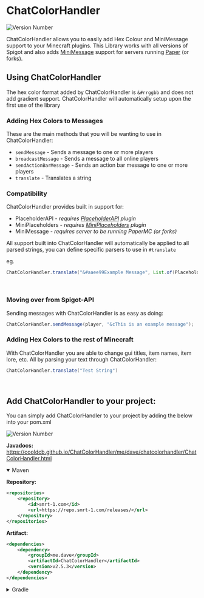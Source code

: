 # ChatColorHandler
![Version Number](https://repo.smrt-1.com/api/badge/latest/releases/me/dave/ChatColorHandler?color=40c14a&name=Maven)

ChatColorHandler allows you to easily add Hex Colour and MiniMessage support to your Minecraft plugins.
This Library works with all versions of Spigot and also adds [MiniMessage](https://docs.advntr.dev/minimessage/format.html) support for servers running [Paper](https://papermc.io/downloads/paper) (or forks).

## Using ChatColorHandler
The hex color format added by ChatColorHandler is `&#rrggbb` and does not add gradient support.
ChatColorHandler will automatically setup upon the first use of the library

### Adding Hex Colors to Messages
These are the main methods that you will be wanting to use in ChatColorHandler:

- `sendMessage` - Sends a message to one or more players
- `broadcastMessage` - Sends a message to all online players
- `sendActionBarMessage` - Sends an action bar message to one or more players
- `translate` - Translates a string

### Compatibility
ChatColorHandler provides built in support for:

- PlaceholderAPI - *requires [PlaceholderAPI](https://www.spigotmc.org/resources/placeholderapi.6245/) plugin*
- MiniPlaceholders - *requires [MiniPlaceholders](https://modrinth.com/plugin/miniplaceholders) plugin*
- MiniMessage - *requires server to be running PaperMC (or forks)*

All support built into ChatColorHandler will automatically be applied to all parsed strings, you can define specific parsers to use in `#translate`

eg.
```java
ChatColorHandler.translate("&#aaee99Example Message", List.of(PlaceholderAPIParser.class, MiniMessageParser.class))
```

<br>

### Moving over from Spigot-API
Sending messages with ChatColorHandler is as easy as doing:

```java
ChatColorHandler.sendMessage(player, "&cThis is an example message");
```

### Adding Hex Colors to the rest of Minecraft
With ChatColorHandler you are able to change gui titles, item names, item lore, etc. All by parsing your text through ChatColorHandler:

```java
ChatColorHandler.translate("Test String")
```

<br>

## Add ChatColorHandler to your project:
You can simply add ChatColorHandler to your project by adding the below into your pom.xml

![Version Number]([https://img.shields.io/jitpack/version/com.github.cooldcb/ChatColorHandler?label=Maven&color=4EC921](https://repo.smrt-1.com/api/badge/latest/releases/me/dave/ChatColorHandler?color=40c14a&name=Maven))

**Javadocs:** https://cooldcb.github.io/ChatColorHandler/me/dave/chatcolorhandler/ChatColorHandler.html

<details open>
<summary>Maven</summary>

**Repository:**
```xml
<repositories>
    <repository>
        <id>smrt-1.com</id>
        <url>https://repo.smrt-1.com/releases/</url>
    </repository>
</repositories>
```
**Artifact:**
```xml
<dependencies>
    <dependency>
        <groupId>me.dave</groupId>
        <artifactId>ChatColorHandler</artifactId>
        <version>v2.5.3</version>
    </dependency>
</dependencies>
```
</details>

<details>
<summary>Gradle</summary>

**Repository:**
```gradle
repositories {
    mavenCentral()
    maven { url = "https://repo.smrt-1.com" }
}
```
**Artifact:**
```gradle
dependencies {
    compileOnly "me.dave:ChatColorHandler:v2.5.3"
}
```
</details>

